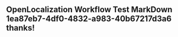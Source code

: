 <properties
ms.topic="hero-topic"
ms.test1="hero-topic"
ms.test2="test"/>

## OpenLocalization Workflow Test MarkDown 1ea87eb7-4df0-4832-a983-40b67217d3a6 thanks!
